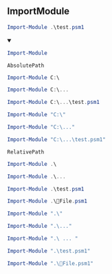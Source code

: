 ## ImportModule
```ps1
Import-Module .\test.psm1
```
<details open>
    <summary></summary>

```ps1
Import-Module
```


`AbsolutePath`
```ps1
Import-Module C:\
```
```ps1
Import-Module C:\...
```
```ps1
Import-Module C:\...\test.psm1
```
```ps1
Import-Module "C:\"
```
```ps1
Import-Module "C:\..."
```
```ps1
Import-Module "C:\...\test.psm1"
```


`RelativePath`
```ps1
Import-Module .\
```
```ps1
Import-Module .\...
```
```ps1
Import-Module .\test.psm1
```
```ps1
Import-Module .\📄File.psm1
```
```ps1
Import-Module ".\"
```
```ps1
Import-Module ".\..."
```
```ps1
Import-Module ".\ ... "
```
```ps1
Import-Module ".\test.psm1"
```
```ps1
Import-Module ".\📄File.psm1"
```
</details>
